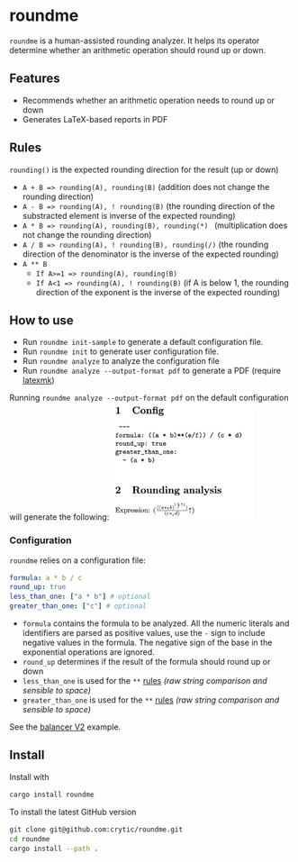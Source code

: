 # roundme

`roundme` is a human-assisted rounding analyzer. It helps its operator determine whether an arithmetic operation should round up or down.

## Features
- Recommends whether an arithmetic operation needs to round up or down
- Generates LaTeX-based reports in PDF

## Rules

`rounding()` is the expected rounding direction for the result (up or down)

- `A + B => rounding(A), rounding(B)` (addition does not change the rounding direction)
- `A - B => rounding(A), ! rounding(B)` (the rounding direction of the substracted element is inverse of the expected rounding)
- `A * B => rounding(A), rounding(B), rounding(*) ` (multiplication does not change the rounding direction)
- `A / B => rounding(A), ! rounding(B), rounding(/)` (the rounding direction of the denominator is the inverse of the expected rounding)
- `A ** B`
  - `If A>=1 => rounding(A), rounding(B)`
  - `If A<1 => rounding(A), ! rounding(B)` (if A is below 1, the rounding direction of the exponent is the inverse of the expected rounding)

## How to use

- Run `roundme init-sample` to generate a default configuration file. 
- Run `roundme init` to generate user configuration file. 
- Run `roundme analyze` to analyze the configuration file
- Run `roundme analyze --output-format pdf` to generate a PDF (require [latexmk](https://mg.readthedocs.io/latexmk.html))

Running `roundme analyze --output-format pdf` on the default configuration will generate the following:
<img src="./images/example.png" alt="Example" width="50%" />

### Configuration

`roundme` relies on a configuration file:
```yaml
formula: a * b / c 
round_up: true
less_than_one: ["a * b"] # optional
greater_than_one: ["c"] # optional
```
- `formula` contains the formula to be analyzed. All the numeric literals and identifiers are parsed as positive values, use the `-` sign to include negative values in the formula. The negative sign of the base in the exponential operations are ignored.
- `round_up` determines if the result of the formula should round up or down
- `less_than_one` is used for the `**` [rules](#rules) *(raw string comparison and sensible to space)*
- `greater_than_one` is used for the `**` [rules](#rules) *(raw string comparison and sensible to space)*

See the [balancer V2](./examples/balancer/README.md) example.

## Install

Install with
```bash
cargo install roundme
```

To install the latest GitHub version
```bash
git clone git@github.com:crytic/roundme.git
cd roundme
cargo install --path .
```
